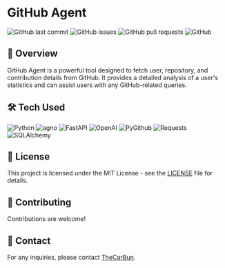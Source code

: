 # GitHub Agent

![GitHub last commit](https://img.shields.io/github/last-commit/TheCarBun/GitHub-Agent)
![GitHub issues](https://img.shields.io/github/issues/TheCarBun/GitHub-Agent)
![GitHub pull requests](https://img.shields.io/github/issues-pr/TheCarBun/GitHub-Agent)
![GitHub](https://img.shields.io/github/license/TheCarBun/GitHub-Agent)

## 🚀 Overview

GitHub Agent is a powerful tool designed to fetch user, repository, and contribution details from GitHub. It provides a detailed analysis of a user's statistics and can assist users with any GitHub-related queries.

## 🛠️ Tech Used

![Python](https://img.shields.io/badge/Python-3.11.9-blue)
![agno](https://img.shields.io/badge/AgnoAI-1.1.8-purple)
![FastAPI](https://img.shields.io/badge/FastAPI-0.115.11-green)
![OpenAI](https://img.shields.io/badge/OpenAI-1.65.3-lightgrey)
![PyGithub](https://img.shields.io/badge/PyGithub-2.6.1-orange)
![Requests](https://img.shields.io/badge/Requests-2.32.3-yellow)
![SQLAlchemy](https://img.shields.io/badge/SQLAlchemy-2.0.38-red)

## 📜 License

This project is licensed under the MIT License - see the [LICENSE](LICENSE) file for details.

## 🤝 Contributing

Contributions are welcome!

## 📧 Contact

For any inquiries, please contact [TheCarBun](https://x.com/subhopriyo).
